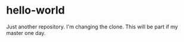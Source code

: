 # hello-world
Just another repository.
I'm changing the clone. This will be part if my master one day.
